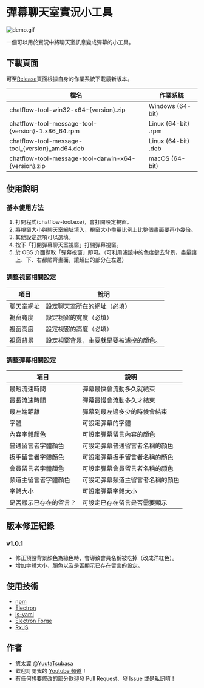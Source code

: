 # 彈幕聊天室實況小工具

![demo.gif](demo.gif)

一個可以用於實況中將聊天室訊息變成彈幕的小工具。

## 下載頁面

可至[Release](https://github.com/YuutaTsubasa/chatflow-tool/releases/)頁面根據自身的作業系統下載最新版本。

檔名 | 作業系統
--- | --- 
chatflow-tool-win32-x64-{version}.zip | Windows (64-bit)
chatflow-tool-message-tool-{version}-1.x86_64.rpm | Linux (64-bit) .rpm
chatflow-tool-message-tool_{version}_amd64.deb | Linux (64-bit) .deb
chatflow-tool-message-tool-darwin-x64-{version}.zip | macOS (64-bit)

## 使用說明

### 基本使用方法
1. 打開程式(chatflow-tool.exe)，會打開設定視窗。
2. 將視窗大小與聊天室網址填入，視窗大小盡量比例上比整個畫面要再小幾倍。
3. 其他設定選項可以選填。
4. 按下「打開彈幕聊天室視窗」打開彈幕視窗。
5. 於 OBS 介面擷取「彈幕視窗」即可。（可利用濾鏡中的色度鍵去背景，盡量讓上、下、右都貼齊畫面，讓超出的部分在左邊）

### 調整視窗相關設定

項目 | 說明
--- | --- 
聊天室網址 | 設定聊天室所在的網址（必填）
視窗寬度 | 設定視窗的寬度（必填）
視窗高度 | 設定視窗的高度（必填）
視窗背景 | 設定視窗背景，主要就是要被濾掉的顏色。

### 調整彈幕相關設定

項目 | 說明
--- | --- 
最短流速時間 | 彈幕最快會流動多久就結束
最長流速時間 | 彈幕最慢會流動多久才結束
最左端距離 | 彈幕到最左邊多少的時候會結束
字體 | 可設定彈幕的字體
內容字體顏色 | 可設定彈幕留言內容的顏色
普通留言者字體顏色 | 可設定彈幕普通留言者名稱的顏色
扳手留言者字體顏色 | 可設定彈幕扳手留言者名稱的顏色
會員留言者字體顏色 | 可設定彈幕會員留言者名稱的顏色
頻道主留言者字體顏色 | 可設定彈幕頻道主留言者名稱的顏色
字體大小 | 可設定彈幕字體大小
是否顯示已存在的留言？ | 可設定已存在留言是否需要顯示

## 版本修正紀錄
### v1.0.1
- 修正預設背景顏色為綠色時，會導致會員名稱被吃掉（改成洋紅色）。
- 增加字體大小、顏色以及是否顯示已存在留言的設定。

## 使用技術
- [npm](https://www.electronjs.org/)
- [Electron](https://www.electronjs.org/)
- [js-yaml](https://github.com/nodeca/js-yaml)
- [Electron Forge](https://www.electronforge.io/)
- [RxJS](https://rxjs.dev/)


## 作者
- [悠太翼 @YuutaTsubasa](http://yutaii.run/twitter)
- 歡迎訂閱我的 [Youtube 頻道](http://yutaii.run/youtube)！
- 有任何想要修改的部分歡迎發 Pull Request、發 Issue 或是私訊唷！
